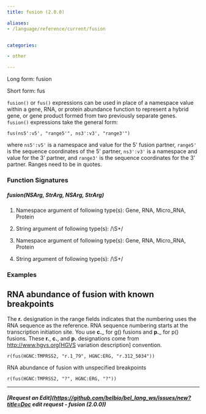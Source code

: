 ```yaml
---
title: fusion (2.0.0)

aliases:
- /language/reference/current/fusion


categories:

- other

---
```

<!-- COMPUTER GENERATED PAGE!!! DO NOT EDIT DIRECTLY  -->
<!--    must be changed in scripts/templates.py which is processed by scripts/update_refs.py -->

Long form: fusion

Short form: fus

`fusion()` or `fus()` expressions can be used in place of a namespace value within a gene, RNA, or protein abundance function to represent a hybrid gene, or gene product formed from two previously separate genes. `fusion()` expressions take the general form:

    fus(ns5':v5', "range5'", ns3':v3', "range3'")

where `ns5':v5'` is a namespace and value for the 5' fusion partner, `range5'` is the sequence coordinates of the 5' partner, `ns3':v3'` is a namespace and value for the 3' partner, and `range3'` is the sequence coordinates for the 3' partner.  Ranges need to be in quotes.




### Function Signatures

##### fusion(NSArg, StrArg, NSArg, StrArg)

1. Namespace argument of following type(s): Gene, RNA, Micro_RNA, Protein

1. String argument of following type(s): /\S+/

1. Namespace argument of following type(s): Gene, RNA, Micro_RNA, Protein

1. String argument of following type(s): /\S+/



### Examples


## RNA abundance of fusion with known breakpoints

The __r.__ designation in the range fields indicates that the numbering uses the RNA sequence as the reference. RNA sequence numbering starts at the transcription initiation site.  You use __c.___ for g() fusions and __p.___ for p() fusions.  These __r.__, __c.__, and __p.__ designations come from http://www.hgvs.org[HGVS variation description] convention.


    r(fus(HGNC:TMPRSS2, "r.1_79", HGNC:ERG, "r.312_5034"))


RNA abundance of fusion with unspecified breakpoints

    r(fus(HGNC:TMPRSS2, "?", HGNC:ERG, "?"))



---
##### [Request an Edit](https://github.com/belbio/bel_lang_ws/issues/new?title=Doc edit request - fusion (2.0.0))
